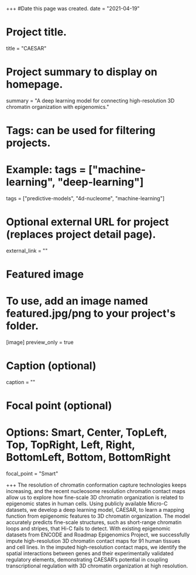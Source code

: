 +++
#Date this page was created.
date = "2021-04-19"

# Project title.
title = "CAESAR"

# Project summary to display on homepage.
summary = "A deep learning model for connecting high-resolution 3D chromatin organization with epigenomics."

# Tags: can be used for filtering projects.
# Example: tags = ["machine-learning", "deep-learning"]
tags = ["predictive-models", "4d-nucleome", "machine-learning"]

# Optional external URL for project (replaces project detail page).
external_link = ""

# Featured image
# To use, add an image named featured.jpg/png to your project's folder.
[image] 
 preview_only = true

# Caption (optional)
caption = ""

# Focal point (optional)
# Options: Smart, Center, TopLeft, Top, TopRight, Left, Right, BottomLeft, Bottom, BottomRight
focal_point = "Smart"

+++
The resolution of chromatin conformation capture technologies keeps increasing, and the recent nucleosome resolution chromatin contact maps allow us to explore how fine-scale 3D chromatin organization is related to epigenomic states in human cells. Using publicly available Micro-C datasets, we develop a deep learning model, CAESAR, to learn a mapping function from epigenomic features to 3D chromatin organization. The model accurately predicts fine-scale structures, such as short-range chromatin loops and stripes, that Hi-C fails to detect. With existing epigenomic datasets from ENCODE and Roadmap Epigenomics Project, we successfully impute high-resolution 3D chromatin contact maps for 91 human tissues and cell lines. In the imputed high-resolution contact maps, we identify the spatial interactions between genes and their experimentally validated regulatory elements, demonstrating CAESAR’s potential in coupling transcriptional regulation with 3D chromatin organization at high resolution.